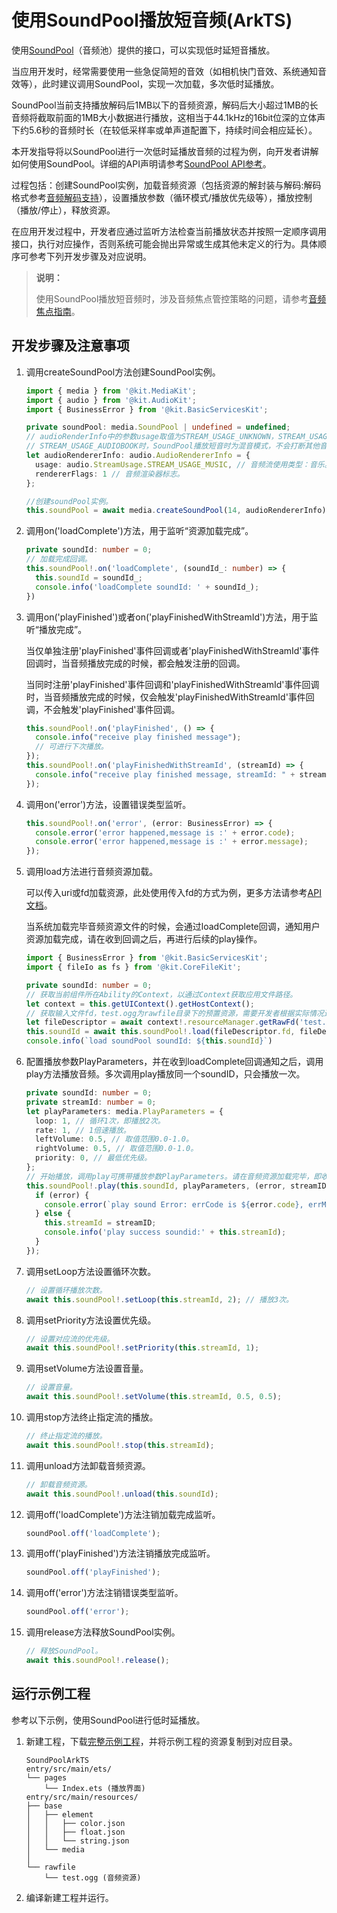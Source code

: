 # 使用SoundPool播放短音频(ArkTS)
<!--Kit: Media Kit-->
<!--Subsystem: Multimedia-->
<!--Owner: @wang-haizhou6-->
<!--SE: @HmQQQ-->
<!--TSE: @xchaosioda-->

使用[SoundPool](media-kit-intro.md#soundpool)（音频池）提供的接口，可以实现低时延短音播放。

当应用开发时，经常需要使用一些急促简短的音效（如相机快门音效、系统通知音效等），此时建议调用SoundPool，实现一次加载，多次低时延播放。

SoundPool当前支持播放解码后1MB以下的音频资源，解码后大小超过1MB的长音频将截取前面的1MB大小数据进行播放，这相当于44.1kHz的16bit位深的立体声下约5.6秒的音频时长（在较低采样率或单声道配置下，持续时间会相应延长）。

本开发指导将以SoundPool进行一次低时延播放音频的过程为例，向开发者讲解如何使用SoundPool。详细的API声明请参考[SoundPool API参考](../../reference/apis-media-kit/js-apis-inner-multimedia-soundPool.md)。

过程包括：创建SoundPool实例，加载音频资源（包括资源的解封装与解码:解码格式参考[音频解码支持](../avcodec/audio-decoding.md)），设置播放参数（循环模式/播放优先级等），播放控制（播放/停止），释放资源。

在应用开发过程中，开发者应通过监听方法检查当前播放状态并按照一定顺序调用接口，执行对应操作，否则系统可能会抛出异常或生成其他未定义的行为。具体顺序可参考下列开发步骤及对应说明。

> **说明：**
>
> 使用SoundPool播放短音频时，涉及音频焦点管控策略的问题，请参考[音频焦点指南](../audio/audio-playback-concurrency.md)。

## 开发步骤及注意事项

1. 调用createSoundPool方法创建SoundPool实例。

   ```ts
   import { media } from '@kit.MediaKit';
   import { audio } from '@kit.AudioKit';
   import { BusinessError } from '@kit.BasicServicesKit';

   private soundPool: media.SoundPool | undefined = undefined;
   // audioRenderInfo中的参数usage取值为STREAM_USAGE_UNKNOWN，STREAM_USAGE_MUSIC，STREAM_USAGE_MOVIE。
   // STREAM_USAGE_AUDIOBOOK时，SoundPool播放短音时为混音模式，不会打断其他音频播放。
   let audioRendererInfo: audio.AudioRendererInfo = {
     usage: audio.StreamUsage.STREAM_USAGE_MUSIC, // 音频流使用类型：音乐。根据业务场景配置，参考StreamUsage。
     rendererFlags: 1 // 音频渲染器标志。
   };

   //创建soundPool实例。
   this.soundPool = await media.createSoundPool(14, audioRendererInfo); // 最大播放的流数为14。
   ```

2. 调用on('loadComplete')方法，用于监听“资源加载完成”。

   ```ts
   private soundId: number = 0;
   // 加载完成回调。
   this.soundPool!.on('loadComplete', (soundId_: number) => {
     this.soundId = soundId_;
     console.info('loadComplete soundId: ' + soundId_);
   })
   ```

3. 调用on('playFinished')或者on('playFinishedWithStreamId')方法，用于监听“播放完成”。

    当仅单独注册'playFinished'事件回调或者'playFinishedWithStreamId'事件回调时，当音频播放完成的时候，都会触发注册的回调。

    当同时注册'playFinished'事件回调和'playFinishedWithStreamId'事件回调时，当音频播放完成的时候，仅会触发'playFinishedWithStreamId'事件回调，不会触发'playFinished'事件回调。

    ```ts
    this.soundPool!.on('playFinished', () => {
      console.info("receive play finished message");
      // 可进行下次播放。
    });
    this.soundPool!.on('playFinishedWithStreamId', (streamId) => {
      console.info("receive play finished message, streamId: " + streamId);
    });
    ```

4. 调用on('error')方法，设置错误类型监听。

    ```ts
    this.soundPool!.on('error', (error: BusinessError) => {
      console.error('error happened,message is :' + error.code);
      console.error('error happened,message is :' + error.message);
    });
    ```

5. 调用load方法进行音频资源加载。

    可以传入uri或fd加载资源，此处使用传入fd的方式为例，更多方法请参考[API文档](../../reference/apis-media-kit/js-apis-inner-multimedia-soundPool.md#load)。

    当系统加载完毕音频资源文件的时候，会通过loadComplete回调，通知用户资源加载完成，请在收到回调之后，再进行后续的play操作。

    ```ts
    import { BusinessError } from '@kit.BasicServicesKit';
    import { fileIo as fs } from '@kit.CoreFileKit';

    private soundId: number = 0;
    // 获取当前组件所在Ability的Context，以通过Context获取应用文件路径。
    let context = this.getUIContext().getHostContext();
    // 获取输入文件fd，test.ogg为rawfile目录下的预置资源，需要开发者根据实际情况进行替换。
    let fileDescriptor = await context!.resourceManager.getRawFd('test.ogg');
    this.soundId = await this.soundPool!.load(fileDescriptor.fd, fileDescriptor.offset, fileDescriptor.length);
    console.info(`load soundPool soundId: ${this.soundId}`)
    ```

6. 配置播放参数PlayParameters，并在收到loadComplete回调通知之后，调用play方法播放音频。多次调用play播放同一个soundID，只会播放一次。

    ```ts
    private soundId: number = 0;
    private streamId: number = 0;
    let playParameters: media.PlayParameters = {
      loop: 1, // 循环1次，即播放2次。
      rate: 1, // 1倍速播放。
      leftVolume: 0.5, // 取值范围0.0-1.0。
      rightVolume: 0.5, // 取值范围0.0-1.0。
      priority: 0, // 最低优先级。
    };
    // 开始播放，调用play可携带播放参数PlayParameters。请在音频资源加载完毕，即收到loadComplete回调之后再执行play操作。
    this.soundPool!.play(this.soundId, playParameters, (error, streamID: number) => {
      if (error) {
        console.error(`play sound Error: errCode is ${error.code}, errMessage is ${error.message}`)
      } else {
        this.streamId = streamID;
        console.info('play success soundid:' + this.streamId);
      }
    });
    ```

7. 调用setLoop方法设置循环次数。

    ```ts
    // 设置循环播放次数。
    await this.soundPool!.setLoop(this.streamId, 2); // 播放3次。
    ```

8. 调用setPriority方法设置优先级。

    ```ts
    // 设置对应流的优先级。
    await this.soundPool!.setPriority(this.streamId, 1);
    ```

9. 调用setVolume方法设置音量。

    ```ts
    // 设置音量。
    await this.soundPool!.setVolume(this.streamId, 0.5, 0.5);
    ```

10. 调用stop方法终止指定流的播放。

    ```ts
    // 终止指定流的播放。
    await this.soundPool!.stop(this.streamId);
    ```

11. 调用unload方法卸载音频资源。

    ```ts
    // 卸载音频资源。
    await this.soundPool!.unload(this.soundId);
    ```

12. 调用off('loadComplete')方法注销加载完成监听。

    ```ts
    soundPool.off('loadComplete');
    ```

13. 调用off('playFinished')方法注销播放完成监听。

    ```ts
    soundPool.off('playFinished');
    ```

14. 调用off('error')方法注销错误类型监听。

    ```ts
    soundPool.off('error');
    ```

15. 调用release方法释放SoundPool实例。

    ```ts
    // 释放SoundPool。
    await this.soundPool!.release();
    ```

## 运行示例工程

参考以下示例，使用SoundPool进行低时延播放。

1. 新建工程，下载[完整示例工程](https://gitcode.com/openharmony/applications_app_samples/tree/master/code/DocsSample/Media/SoundPool/SoundPoolArkTS)，并将示例工程的资源复制到对应目录。

    ```
    SoundPoolArkTS
    entry/src/main/ets/
    └── pages
        └── Index.ets (播放界面)
    entry/src/main/resources/
    ├── base
    │   ├── element
    │   │   ├── color.json
    │   │   ├── float.json
    │   │   └── string.json
    │   └── media
    │
    └── rawfile
        └── test.ogg (音频资源)
    ```
2. 编译新建工程并运行。
